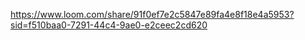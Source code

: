 https://www.loom.com/share/91f0ef7e2c5847e89fa4e8f18e4a5953?sid=f510baa0-7291-44c4-9ae0-e2ceec2cd620
